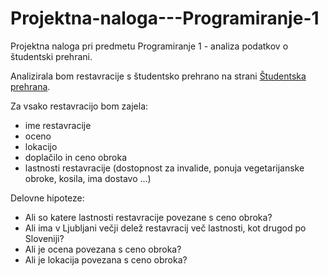 # Projektna-naloga---Programiranje-1
Projektna naloga pri predmetu Programiranje 1 - analiza podatkov o študentski prehrani.

Analizirala bom restavracije s študentsko prehrano na strani
[Študentska prehrana](https://www.studentska-prehrana.si/sl/restaurant).

Za vsako restavracijo bom zajela:
* ime restavracije
* oceno
* lokacijo
* doplačilo in ceno obroka
* lastnosti restavracije (dostopnost za invalide, ponuja vegetarijanske obroke, kosila, ima dostavo ...)

Delovne hipoteze:
* Ali so katere lastnosti restavracije povezane s ceno obroka?
* Ali ima v Ljubljani večji delež restavracij več lastnosti, kot drugod po Sloveniji?
* Ali je ocena povezana s ceno obroka?
* Ali je lokacija povezana s ceno obroka?
